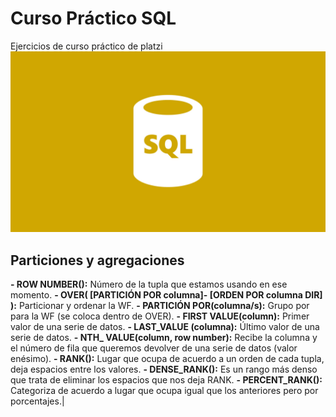 # Curso Práctico SQL
Ejercicios de curso práctico de platzi 
![SQL 1](SQL1.jpg)


## Particiones y agregaciones
**- ROW NUMBER():** Número de la tupla que estamos usando en ese momento.
**- OVER( [PARTICIÓN POR columna]- [ORDEN POR columna DIR] ):** Particionar y ordenar la WF.
**- PARTICIÓN POR(columna/s):** Grupo por para la WF (se coloca dentro de OVER).
**- FIRST VALUE(column):** Primer valor de una serie de datos.
**- LAST_VALUE (columna):** Último valor de una serie de datos.
**- NTH_ VALUE(column, row number):** Recibe la columna y el número de fila que queremos devolver de una serie de datos (valor enésimo).
**- RANK():** Lugar que ocupa de acuerdo a un orden de cada tupla, deja espacios entre los valores.
**- DENSE_RANK():** Es un rango más denso que trata de eliminar los espacios que nos deja RANK.
**- PERCENT_RANK():** Categoriza de acuerdo a lugar que ocupa igual que los anteriores pero por porcentajes.|
